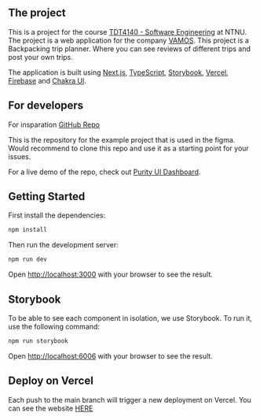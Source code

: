 ## The project
This is a project for the course [TDT4140 - Software Engineering](https://www.ntnu.no/studier/emner/TDT4140) at NTNU. The project is a web application for the company [VAMOS](https://pu.alfnes.dev/). This project is a Backpacking trip planner. Where you can see reviews of different trips and post your own trips.

The application is built using [Next.js](https://nextjs.org/), [TypeScript](https://www.typescriptlang.org/), [Storybook](https://storybook.js.org/), [Vercel](https://vercel.com/), [Firebase](https://firebase.google.com/) and [Chakra UI](https://chakra-ui.com/).

## For developers
For insparation [GitHub Repo](https://github.com/creativetimofficial/purity-ui-dashboard)

This is the repository for the example project that is used in the figma. Would recommend to clone this repo and use it as a starting point for your issues.

For a live demo of the repo, check out [Purity UI Dashboard](https://demos.creative-tim.com/purity-ui-dashboard).

## Getting Started

First install the dependencies:

```bash
npm install
```

Then run the development server:

```bash
npm run dev
```

Open [http://localhost:3000](http://localhost:3000) with your browser to see the result.

## Storybook

To be able to see each component in isolation, we use Storybook. To run it, use the following command:

```bash
npm run storybook
```

Open [http://localhost:6006](http://localhost:6006) with your browser to see the result.

## Deploy on Vercel
Each push to the main branch will trigger a new deployment on Vercel. You can see the website [HERE](https://pu.alfnes.dev/)